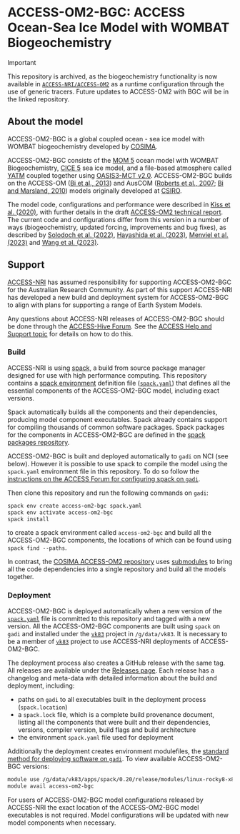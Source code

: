 # ACCESS-OM2-BGC: ACCESS Ocean-Sea Ice Model with WOMBAT Biogeochemistry

> [!IMPORTANT]
> This repository is archived, as the biogeochemistry functionality is now available in [`ACCESS-NRI/ACCESS-OM2`](https://github.com/ACCESS-NRI/ACCESS-OM2) as a runtime configuration through the use of generic tracers. Future updates to ACCESS-OM2 with BGC will be in the linked repository.

## About the model

ACCESS-OM2-BGC is a global coupled ocean - sea ice model with WOMBAT biogeochemistry developed by [COSIMA](http://www.cosima.org.au).

ACCESS-OM2-BGC consists of the [MOM 5](https://github.com/ACCESS-NRI/MOM5) ocean model with WOMBAT Biogeochemistry, [CICE 5](https://github.com/ACCESS-NRI/cice5) sea ice model, and a file-based atmosphere called [YATM](https://github.com/ACCESS-NRI/libaccessom2) coupled together using [OASIS3-MCT v2.0](https://github.com/ACCESS-NRI/oasis3-mct). ACCESS-OM2-BGC builds on the ACCESS-OM ([Bi et al., 2013](http://www.bom.gov.au/jshess/docs/2013/bi2_hres.pdf)) and AusCOM ([Roberts et al., 2007](https://50years.acs.org.au/content/dam/acs/50-years/journals/jrpit/JRPIT39.2.137.pdf); [Bi and Marsland, 2010](https://www.cawcr.gov.au/technical-reports/CTR_027.pdf)) models originally developed at [CSIRO](http://www.csiro.au).

The model code, configurations and performance were described in [Kiss et al. (2020)](https://doi.org/10.5194/gmd-13-401-2020), with further details in the draft [ACCESS-OM2 technical report](https://github.com/COSIMA/ACCESS-OM2-1-025-010deg-report). The current code and configurations differ from this version in a number of ways (biogeochemistry, updated forcing, improvements and bug fixes), as described by [Solodoch et al. (2022)](https://doi.org/10.1029/2021GL097211), [Hayashida et al. (2023)](https://dx.doi.org/10.1029/2023JC019697), [Menviel et al. (2023)](https://doi.org/10.5194/egusphere-2023-390) and [Wang et al. (2023)](https://doi.org/10.5194/gmd-2023-123).

## Support

[ACCESS-NRI](https://www.access-nri.org.au) has assumed responsibility for supporting ACCESS-OM2-BGC for the Australian Research Community. As part of this support ACCESS-NRI has developed a new build and deployment system for ACCESS-OM2-BGC to align with plans for supporting a range of Earth System Models.

Any questions about ACCESS-NRI releases of ACCESS-OM2-BGC should be done through the [ACCESS-Hive Forum](https://forum.access-hive.org.au/). See the [ACCESS Help and Support topic](https://forum.access-hive.org.au/t/access-help-and-support/908) for details on how to do this.

### Build

ACCESS-NRI is using [spack](https://spack.io), a build from source package manager designed for use with high performance computing. This repository contains a [spack environment](https://spack.readthedocs.io/en/latest/environments.html) definition file ([`spack.yaml`](https://github.com/ACCESS-NRI/ACCESS-OM2-BGC/blob/main/spack.yaml)) that defines all the essential components of the ACCESS-OM2-BGC model, including exact versions.

Spack automatically builds all the components and their dependencies, producing model component executables. Spack already contains support for compiling thousands of common software packages. Spack packages for the components in ACCESS-OM2-BGC are defined in the [spack packages repository](https://github.com/ACCESS-NRI/spack_packages/).

ACCESS-OM2-BGC is built and deployed automatically to `gadi` on NCI (see below). However it is possible to use spack to compile the model using the `spack.yaml` environment file in this repository. To do so follow the [instructions on the ACCESS Forum for configuring spack on `gadi`](https://forum.access-hive.org.au/t/how-to-build-access-om2-on-gadi/1545).

Then clone this repository and run the following commands on `gadi`:

```bash
spack env create access-om2-bgc spack.yaml
spack env activate access-om2-bgc
spack install
```

to create a spack environment called `access-om2-bgc` and build all the ACCESS-OM2-BGC components, the locations of which can be found using `spack find --paths`.

In contrast, the [COSIMA ACCESS-OM2 repository](https://github.com/COSIMA/access-om2) uses [submodules](https://git-scm.com/book/en/v2/Git-Tools-Submodules) to bring all the code dependencies into a single repository and build all the models together.

### Deployment

ACCESS-OM2-BGC is deployed automatically when a new version of the [`spack.yaml`](https://github.com/ACCESS-NRI/ACCESS-OM2-BGC/blob/main/spack.yaml) file is committed to this repository and tagged with a new version. All the ACCESS-OM2-BGC components are built using `spack` on `gadi` and installed under the [`vk83`](https://my.nci.org.au/mancini/project/vk83) project in `/g/data/vk83`. It is necessary to be a member of [`vk83`](https://my.nci.org.au/mancini/project/vk83) project to use ACCESS-NRI deployments of ACCESS-OM2-BGC.

The deployment process also creates a GitHub release with the same tag. All releases are available under the [Releases page](https://github.com/ACCESS-NRI/ACCESS-OM2-BGC/releases). Each release has a changelog and meta-data with detailed information about the build and deployment, including:

- paths on `gadi` to all executables built in the deployment process (`spack.location`)
- a `spack.lock` file, which is a complete build provenance document, listing all the components that were built and their dependencies, versions, compiler version, build flags and build architecture
- the environment `spack.yaml` file used for deployment

Additionally the deployment creates environment modulefiles, the [standard method for deploying software on `gadi`](https://opus.nci.org.au/display/Help/Environment+Modules). To view available ACCESS-OM2-BGC versions:

```bash
module use /g/data/vk83/apps/spack/0.20/release/modules/linux-rocky8-x86_64
module avail access-om2-bgc
```

For users of ACCESS-OM2-BGC model configurations released by ACCESS-NRI the exact location of the ACCESS-OM2-BGC model executables is not required. Model configurations will be updated with new model components when necessary.
